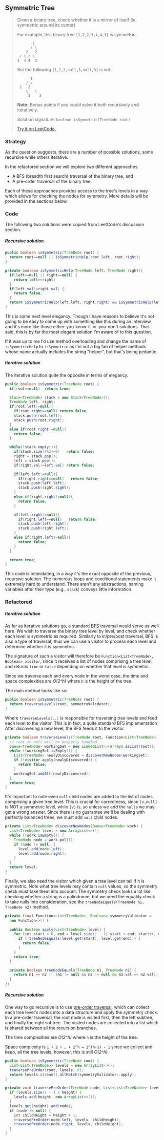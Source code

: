 ## Symmetric Tree

>Given a binary tree, check whether it is a mirror of itself (ie, symmetric around its center).
>
>For example, this binary tree `[1,2,2,3,4,4,3]` is symmetric:
>
>```
>        1
>       / \
>     2   2
>  / \ / \
>3  4 4  3
>```
>But the following `[1,2,2,null,3,null,3]` is not:
>
>```
>       1
>     / \
>  2   2
>     \   \
>      3    3
>```
>
>**Note:**
>Bonus points if you could solve it both recursively and iteratively.
>
>Solution signature: `boolean isSymmetric(TreeNode root)`
>
>[Try it on LeetCode.](https://leetcode.com/problems/symmetric-tree/)



### Strategy

As the question suggests, there are a number of possible solutions, some recursive while others iterative. 

In the refactored section we will explore two different approaches:

* A BFS (breadth first search) traversal of the binary tree, and
* A pre-order traversal of the binary tree

Each of these approaches provides access to the tree's levels in a way which allows for checking the nodes for symmetry. More details will be provided in the sections below.



### Code

The following two solutions were copied from LeetCode's discussion section.

##### Recursive solution

```java
public boolean isSymmetric(TreeNode root) {
  return root==null || isSymmetricHelp(root.left, root.right);
}

private boolean isSymmetricHelp(TreeNode left, TreeNode right){
  if(left==null || right==null) {
    return left==right;
  }    
  if(left.val!=right.val) {
    return false;
  }
  return isSymmetricHelp(left.left, right.right) && isSymmetricHelp(left.right, right.left);
}
```

This is some next level elegancy. Though I have reasons to believe it's not going to be easy to come up with something like this during an interview, and it's more like those either-you-know-it-or-you-don't solutions. That said, this is by far the most elegant solution I'm aware of to this question.

If it was up to me I'd use method overloading and change the name of `isSymmetricHelp` to `isSymmetric` as I'm not a big fan of helper methods whose name actually includes the string "helper", but that's being pedantic.

##### Iterative solution

The iterative solution quite the opposite in terms of elegancy.

```java
public boolean isSymmetric(TreeNode root) {
  if(root==null)  return true;

  Stack<TreeNode> stack = new Stack<TreeNode>();
  TreeNode left, right;
  if(root.left!=null){
    if(root.right==null) return false;
    stack.push(root.left);
    stack.push(root.right);
  }
  else if(root.right!=null){
    return false;
  }

  while(!stack.empty()){
    if(stack.size()%2!=0)   return false;
    right = stack.pop();
    left = stack.pop();
    if(right.val!=left.val) return false;

    if(left.left!=null){
      if(right.right==null)   return false;
      stack.push(left.left);
      stack.push(right.right);
    }
    else if(right.right!=null){
      return false;
    }

    if(left.right!=null){
      if(right.left==null)   return false;
      stack.push(left.right);
      stack.push(right.left);
    }
    else if(right.left!=null){
      return false;
    }
  }

  return true;
}
```

This code is intimidating, in a way it's the exact opposite of the previous, recursive solution. The numerous loops and conditional statements make it extremely hard to understand. There aren't any abstractions, naming variables after their type (e.g., `stack`) conveys little information.



### Refactored

##### Iterative solution

As far as iterative solutions go, a standard [BFS](https://en.wikipedia.org/wiki/Breadth-first_search) traversal would serve us well here. We wish to traverse the binary tree level by level, and check whether each level is symmetric as required. Similarly to in/pre/post traversal, BFS is also a type of traversal, thus we can use a visitor to process each level and determine whether it is symmetric.

The signature of such a visitor will therefore be `Function<List<TreeNode>, Boolean> visitor`, since it receives a list of nodes comprising a tree level, and returns `true` or `false` depending on whether that level is symmetric.

Since we traverse each and every node in the worst case, the time and space complexities are *O(2^h)* where `h` is the height of the tree.

The main method looks like so:

```java
public boolean isSymmetric(TreeNode root) {
  return traverseLevels(root, symmetryValidator);
}
```

Where `traverseLevels(..)` is responsible for traversing tree levels and feed each level to the visitor. This is in fact, a quite standard BFS implementation. After discovering a new level, the BFS feeds it to the visitor.

```java
private boolean traverseLevels(TreeNode root, Function<List<TreeNode>, Boolean> visitor) {
  // root == null will be properly handled
  Queue<TreeNode> workingSet = new LinkedList<>(Arrays.asList(root));
  while (!workingSet.isEmpty()) {
    List<TreeNode> newlyDiscovered = discoverNewNodes(workingSet);
    if (!visitor.apply(newlyDiscovered)) {
      return false;
    }
    workingSet.addAll(newlyDiscovered);
  }
  return true;
}
```

It's important to note even `null` child nodes are added to the list of nodes comprising a given tree level. This is crucial for correctness, since `[v,null]` is NOT a symmetric level, while `[v]` is, so unless we add the `null`s we may get a wrong answer. Since there is no guarantee we'll be dealing with perfectly balanced trees, we must add `null` child nodes.

```java
private List<TreeNode> discoverNewNodes(Queue<TreeNode> work) {
  List<TreeNode> level = new ArrayList<>();
  while (!work.isEmpty()) {
    TreeNode node = work.poll();
    if (node != null) {
      level.add(node.left);
      level.add(node.right);
    }
  }
  return level;
}
```

Finally, we also need the visitor which given a tree level can tell if it is symmetric. Note what tree levels may contain `null` values, so the symmetry check must take them into account. The symmetry check looks a lot like checking whether a string is a palindrome, but we need the equality check to take nulls into consideration, see the `treeNodeEquals(TreeNode n1, TreeNode n2)` method.

```java
private final Function<List<TreeNode>, Boolean> symmetryValidator =
  new Function<>() {
  
  public Boolean apply(List<TreeNode> level) {
    for (int start = 0, end = level.size() - 1; start < end; start++, end--) {
      if (!treeNodeEquals(level.get(start), level.get(end))) {
        return false;
      }
    }
    return true;
  }

  private boolean treeNodeEquals(TreeNode n1, TreeNode n2) {
    return n1 == n2 || (n1 != null && n2 != null && n1.val == n2.val);
  }
};

```

##### Recursive solution

One way to go recursive is to use [pre-order traversal](https://en.wikipedia.org/wiki/Tree_traversal#Pre-order_(NLR)), which can collect each tree level's nodes into a data structure and apply the symmetry check. In a pre-order traversal, the root node is visited first, then the left subtree, and finally the right subtree. The visited nodes are collected into a list which is shared between all the recursion branches. 

The time complexities are *O(2^h)* where `h` is the height of the tree.

Space complexity is `1 + 2 + … + 2^h = 2^(h+1) - 1` since we collect and keep, all the tree levels, however, this is still *O(2^h)*.

```java
public boolean isSymmetric(TreeNode root) {
  List<List<TreeNode>> levels = new ArrayList<>();
  traversePreOrder(root, levels, 0);
  return levels.stream().allMatch(symmetryValidator::apply);
}
```

```java
private void traversePreOrder(TreeNode node, List<List<TreeNode>> levels, int height) {
  if (levels.size() - 1 < height) {
    levels.add(height, new ArrayList<>());
  }
  levels.get(height).add(node);
  if (node != null) {
    int childHeight = height + 1;
    traversePreOrder(node.left, levels, childHeight);
    traversePreOrder(node.right, levels, childHeight);
  }
}
```
